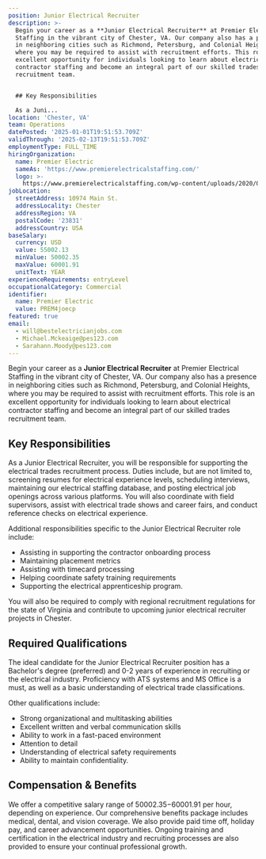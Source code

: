 ```yaml
---
position: Junior Electrical Recruiter
description: >-
  Begin your career as a **Junior Electrical Recruiter** at Premier Electrical
  Staffing in the vibrant city of Chester, VA. Our company also has a presence
  in neighboring cities such as Richmond, Petersburg, and Colonial Heights,
  where you may be required to assist with recruitment efforts. This role is an
  excellent opportunity for individuals looking to learn about electrical
  contractor staffing and become an integral part of our skilled trades
  recruitment team.


  ## Key Responsibilities

  As a Juni...
location: 'Chester, VA'
team: Operations
datePosted: '2025-01-01T19:51:53.709Z'
validThrough: '2025-02-13T19:51:53.709Z'
employmentType: FULL_TIME
hiringOrganization:
  name: Premier Electric
  sameAs: 'https://www.premierelectricalstaffing.com/'
  logo: >-
    https://www.premierelectricalstaffing.com/wp-content/uploads/2020/05/Premier-Electrical-Staffing-logo.png
jobLocation:
  streetAddress: 10974 Main St.
  addressLocality: Chester
  addressRegion: VA
  postalCode: '23831'
  addressCountry: USA
baseSalary:
  currency: USD
  value: 55002.13
  minValue: 50002.35
  maxValue: 60001.91
  unitText: YEAR
experienceRequirements: entryLevel
occupationalCategory: Commercial
identifier:
  name: Premier Electric
  value: PREM4joecp
featured: true
email:
  - will@bestelectricianjobs.com
  - Michael.Mckeaige@pes123.com
  - Sarahann.Moody@pes123.com
---
```




Begin your career as a **Junior Electrical Recruiter** at Premier Electrical Staffing in the vibrant city of Chester, VA. Our company also has a presence in neighboring cities such as Richmond, Petersburg, and Colonial Heights, where you may be required to assist with recruitment efforts. This role is an excellent opportunity for individuals looking to learn about electrical contractor staffing and become an integral part of our skilled trades recruitment team.

## Key Responsibilities
As a Junior Electrical Recruiter, you will be responsible for supporting the electrical trades recruitment process. Duties include, but are not limited to, screening resumes for electrical experience levels, scheduling interviews, maintaining our electrical staffing database, and posting electrical job openings across various platforms. You will also coordinate with field supervisors, assist with electrical trade shows and career fairs, and conduct reference checks on electrical experience. 

Additional responsibilities specific to the Junior Electrical Recruiter role include:

- Assisting in supporting the contractor onboarding process
- Maintaining placement metrics
- Assisting with timecard processing
- Helping coordinate safety training requirements
- Supporting the electrical apprenticeship program.

You will also be required to comply with regional recruitment regulations for the state of Virginia and contribute to upcoming junior electrical recruiter projects in Chester.

## Required Qualifications
The ideal candidate for the Junior Electrical Recruiter position has a Bachelor's degree (preferred) and 0-2 years of experience in recruiting or the electrical industry. Proficiency with ATS systems and MS Office is a must, as well as a basic understanding of electrical trade classifications. 

Other qualifications include:

- Strong organizational and multitasking abilities
- Excellent written and verbal communication skills
- Ability to work in a fast-paced environment
- Attention to detail
- Understanding of electrical safety requirements
- Ability to maintain confidentiality.

## Compensation & Benefits
We offer a competitive salary range of $50002.35-$60001.91 per hour, depending on experience. Our comprehensive benefits package includes medical, dental, and vision coverage. We also provide paid time off, holiday pay, and career advancement opportunities. Ongoing training and certification in the electrical industry and recruiting processes are also provided to ensure your continual professional growth.
